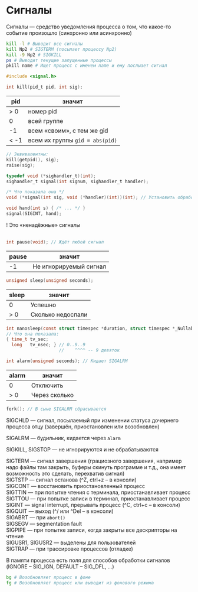 # Сигналы

Сигналы &mdash; средство уведомления процесса о том, что какое-то событие произошло (синхронно или асинхронно)

```bash
kill -l # Выводит все сигналы
kill Np2 # SIGTERM (посылает процессу Np2)
kill -9 Np2 # SIGKILL
ps # Выводит текущие запущенные процессы
pkill name # Ищет процесс с именем name и ему послыает сигнал
```

```c
#include <signal.h>
```

```c
int kill(pid_t pid, int sig);
```

| pid  | значит                                 |
| ---- | -------------------------------------- |
| > 0  | номер pid                              |
|  0   | всей группе                            |
| -1   | всем &laquo;своим&raquo;, с тем же gid |
| < -1 | всем их группы `gid = abs(pid)`        |

```c
// Эквивалентны:
kill(getpid(), sig);
raise(sig);
```

```c
typedef void (*sighandler_t)(int);
sighandler_t signal(int signum, sighandler_t handler);

/* Что показала она */
void (*signal(int sig, void (*handler)(int))(int); // Установить обработчик, возвращает предыдущий обработчик

void hand(int s) { /* ... */ }
signal(SIGINT, hand);
```

! Это &laquo;ненадёжные&raquo; сигналы\
&nbsp;

```c
int pause(void); // Ждёт любой сигнал
```

| pause | значит                 |
| ----- | ---------------------- |
| -1    | Не игнорируемый сигнал |

```c
unsigned sleep(unsigned seconds);
```

| sleep | значит            |
| ----- | ----------------- |
| 0     | Успешно           |
| > 0   | Сколько недоспали |

```c
int nanosleep(const struct timespec *duration, struct timespec *_Nullable rem);
// Что она показала:
{ time_t tv_sec;
  long   tv_nsec; } // 0..9..9
                    //    ^^^^ -- 9 девяток
```

```c
int alarm(unsigned seconds); // Кидает SIGALRM
```

| alarm | значит        |
| ----- | ------------- |
| 0     | Отключить     |
| > 0   | Через сколько |

```c
fork(); // В сыне SIGALRM сбрасывается
```

SIGCHLD &mdash; сигнал, посылаемый при изменении статуса дочернего процесса отцу (завершён, приостановлен или возобновлен)

SIGALRM &mdash; будильник, кидается через `alarm`

SIGKILL, SIGSTOP &mdash; не игнорируются и не обрабатываются

SIGTERM &mdash; сигнал завершения (грациозного завершения, например надо файлы там закрыть, буферы скинуть программе и т.д., она имеет возможность это сделать, перехватив сигнал)\
SIGTSTP &mdash; сигнал останова (^Z, ctrl+z &ndash; в консоли)\
SIGCONT &mdash; восстановить приостановленный процесс\
SIGTTIN &mdash; при попытке чтения с терминала, приостанавливает процесс\
SIGTTOU &mdash; при попытке записи в терминал, приостанавливает процесс\
SIGINT &mdash; signal interrupt, прерывать процесс (^C, ctrl+c &ndash; в консоли)\
SIGQUIT &mdash; выход (^/ или  ^Del &ndash; в консоли)\
SIGABRT &mdash; при `abort()`\
SIGSEGV &mdash; segmentation fault\
SIGPIPE &mdash; при попытке записи, когда закрыты все дескрипторы на чтение\
SIGUSR1, SIGUSR2 &mdash; выделены для пользователей\
SIGTRAP &mdash; при трассировке процессов (отладке)

В памяти процесса есть поля для способов обработки сигналов (IGNORE &ndash; SIG_IGN, DEFAULT &ndash; SIG_DFL, ...)

```bash
bg # Возобновляет процесс в фоне
fg # Возобновляет процесс или выводит из фонового режима
```
